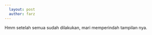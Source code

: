 ```yaml
---
  layout: post
  author: farz
---
```


Hmm setelah semua sudah dilakukan, mari memperindah tampilan nya.
